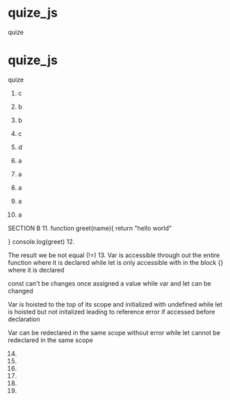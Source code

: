 # quize_js
quize

# quize_js
quize


1. c

2. b

3. b

4. c

5. d

6. a

7. a

8. a

9. a

10. a

SECTION B
11.
function greet(name){
    return "hello world"

}
console.log(greet)
12.

The result we be not equal
(!=)
13.
Var is accessible through out the entire function where it is declared 
while 
let is only accessible with in the block {} where it is declared

const can't be changes once assigned a value while var and let can be changed

Var is hoisted to the top of its scope and initialized with undefined 
while 
let is hoisted but not initalized leading to reference error if accessed before declaration

Var can be redeclared in the same scope without error
while 
let cannot be redeclared in the same scope

14.
16.
17.
18.
19.
20.


